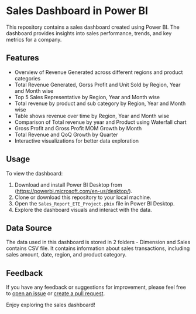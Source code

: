 # Sales Dashboard in Power BI

This repository contains a sales dashboard created using Power BI. The dashboard provides insights into sales performance, trends, and key metrics for a company.

## Features

- Overview of Revenue Generated across different regions and product categories
- Total Revenue Generated, Gorss Profit and Unit Sold by Region, Year and Month wise
- Top 5 Sales Representative by Region, Year and Month wise
- Total revenue by product and sub category by Region, Year and Month wise
- Table shows revenue over time by Region, Year and Month wise
- Comparison of Total revenue by year and Product using Waterfall chart
- Gross Profit and Gross Profit MOM Growth by Month
- Total Revenue and QoQ Growth by Quarter
- Interactive visualizations for better data exploration

## Usage

To view the dashboard:

1. Download and install Power BI Desktop from (https://powerbi.microsoft.com/en-us/desktop/).
2. Clone or download this repository to your local machine.
3. Open the `Sales_Report_ETE_Project.pbix` file in Power BI Desktop.
4. Explore the dashboard visuals and interact with the data.

## Data Source

The data used in this dashboard is stored in 2 folders - Dimension and Sales contains CSV file. It contains information about sales transactions, 
including sales amount, date, region, and product category.


## Feedback

If you have any feedback or suggestions for improvement, please feel free to [open an issue](https://github.com/MohanT3110/End-To-End-PowerBi-Project/issues) 
or [create a pull request](https://github.com/MohanT3110/End-To-End-PowerBi-Project/pulls).

Enjoy exploring the sales dashboard!
